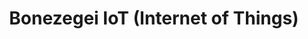 ---
title: "Bonezegei IoT (Internet of Things)"
url: /alubijid/bonezegei-iot-internet-of-things/
shop: computer
---